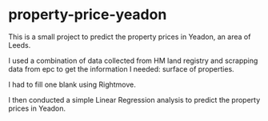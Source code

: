 # property-price-yeadon
This is a small project to predict the property prices in Yeadon, an area of Leeds.

I used a combination of data collected from HM land registry and scrapping data from epc to get the information I needed: surface of properties. 

I had to fill one blank using Rightmove.

I then conducted a simple Linear Regression analysis to predict the property prices in Yeadon. 
